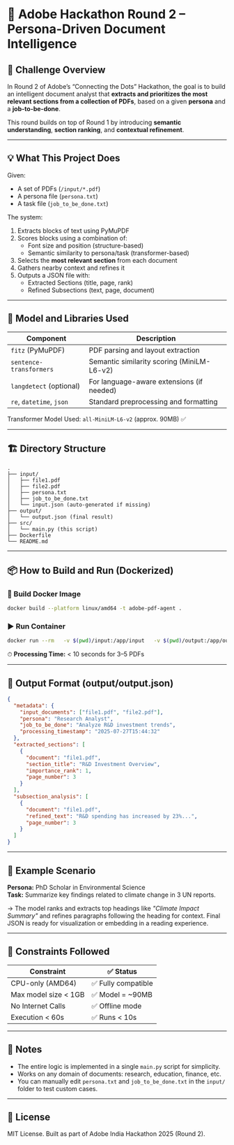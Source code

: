 # 📘 Adobe Hackathon Round 2 – Persona-Driven Document Intelligence

## 🚀 Challenge Overview

In Round 2 of Adobe’s “Connecting the Dots” Hackathon, the goal is to build an intelligent document analyst that **extracts and prioritizes the most relevant sections from a collection of PDFs**, based on a given **persona** and a **job-to-be-done**.

This round builds on top of Round 1 by introducing **semantic understanding**, **section ranking**, and **contextual refinement**.

---

## 💡 What This Project Does

Given:
- A set of PDFs (`/input/*.pdf`)
- A persona file (`persona.txt`)
- A task file (`job_to_be_done.txt`)

The system:
1. Extracts blocks of text using PyMuPDF
2. Scores blocks using a combination of:
   - Font size and position (structure-based)
   - Semantic similarity to persona/task (transformer-based)
3. Selects the **most relevant section** from each document
4. Gathers nearby context and refines it
5. Outputs a JSON file with:
   - Extracted Sections (title, page, rank)
   - Refined Subsections (text, page, document)

---

## 🧠 Model and Libraries Used

| Component             | Description                                      |
|----------------------|--------------------------------------------------|
| `fitz` (PyMuPDF)      | PDF parsing and layout extraction               |
| `sentence-transformers` | Semantic similarity scoring (MiniLM-L6-v2)     |
| `langdetect` (optional) | For language-aware extensions (if needed)     |
| `re`, `datetime`, `json` | Standard preprocessing and formatting         |

Transformer Model Used: `all-MiniLM-L6-v2` (approx. 90MB) ✅

---

## 🏗 Directory Structure

```
.
├── input/
│   ├── file1.pdf
│   ├── file2.pdf
│   ├── persona.txt
│   ├── job_to_be_done.txt
│   └── input.json (auto-generated if missing)
├── output/
│   └── output.json (final result)
├── src/
│   └── main.py (this script)
├── Dockerfile
└── README.md
```

---

## 📦 How to Build and Run (Dockerized)

### 🔨 Build Docker Image

```bash
docker build --platform linux/amd64 -t adobe-pdf-agent .
```

### ▶️ Run Container

```bash
docker run --rm   -v $(pwd)/input:/app/input   -v $(pwd)/output:/app/output   --network none   adobe-pdf-agent
```

⏱ **Processing Time:** < 10 seconds for 3–5 PDFs

---

## 🧾 Output Format (output/output.json)

```json
{
  "metadata": {
    "input_documents": ["file1.pdf", "file2.pdf"],
    "persona": "Research Analyst",
    "job_to_be_done": "Analyze R&D investment trends",
    "processing_timestamp": "2025-07-27T15:44:32"
  },
  "extracted_sections": [
    {
      "document": "file1.pdf",
      "section_title": "R&D Investment Overview",
      "importance_rank": 1,
      "page_number": 3
    }
  ],
  "subsection_analysis": [
    {
      "document": "file1.pdf",
      "refined_text": "R&D spending has increased by 23%...",
      "page_number": 3
    }
  ]
}
```

---

## 🧪 Example Scenario

**Persona:** PhD Scholar in Environmental Science  
**Task:** Summarize key findings related to climate change in 3 UN reports.

→ The model ranks and extracts top headings like _"Climate Impact Summary"_ and refines paragraphs following the heading for context. Final JSON is ready for visualization or embedding in a reading experience.

---

## 📌 Constraints Followed

| Constraint              | ✅ Status           |
|-------------------------|--------------------|
| CPU-only (AMD64)        | ✅ Fully compatible |
| Max model size < 1GB    | ✅ Model = ~90MB    |
| No Internet Calls       | ✅ Offline mode     |
| Execution < 60s         | ✅ Runs < 10s       |

---

## 📎 Notes

- The entire logic is implemented in a single `main.py` script for simplicity.
- Works on any domain of documents: research, education, finance, etc.
- You can manually edit `persona.txt` and `job_to_be_done.txt` in the `input/` folder to test custom cases.

---

## 📍 License

MIT License. Built as part of Adobe India Hackathon 2025 (Round 2).
